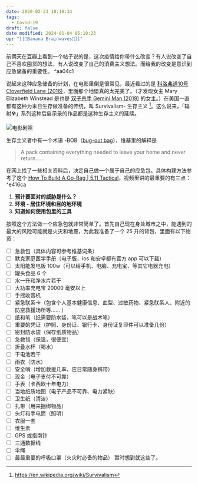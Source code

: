 ```yaml
---
date: 2020-02-23 10:10:34
tags:
  - Covid-19
draft: false
date modified: 2024-01-04 05:10:23
up: "[[🍌Banana Brainwaves🧠]]"
---
```


前俩天在豆瓣上看到一个帖子说的是，这次疫情给你带什么改变？有人说改变了自己不喜欢囤货的想法，有人说改变了自己的消费主义想法。而给我的改变是意识到应急储备的重要性。 ^aa04c1

说起来这种应急储备的计划，在电影里倒是很常见，最近看过的是 [科洛弗道10号Cloverfield Lane (2016)](https://movie.douban.com/subject/2977957/)，里面那个地堡真的太完美了。（才发现女主 Mary Elizabeth Winstead 是也是 [双子杀手 Gemini Man (2019)](https://movie.douban.com/subject/3097572/) 的女主。）在美国一直都有这种为末日生存做准备的传统，叫 Survivalism- 生存主义 [^1]。这么说来，「辐射☢️」系列这种后启示录的作品都是这种生存主义的延续。
<!-- more -->

![电影剧照](https://txx-1257178398.cos.ap-shanghai.myqcloud.com/121936.jpg)

生存主义者中有一个术语 -BOB（[bug-out bag](https://en.wikipedia.org/wiki/Bug-out_bag)），维基里的解释是

> A pack containing everything needed to leave your home and never return……

在网上找了一些相关资料后，决定自己做一个属于自己的应急包。具体构建方法参考了这个 [How To Build A Go-Bag | 5.11 Tactical](https://youtu.be/vAdjJvoRGuk)，视频里讲的最重要的有三点： ^e416ca

1. **预计要面对的威胁是什么？**
2. **环境 - 居住环境和目的地环境**
3. **知道如何使用包里的工具**

按照这个方法做一个应急包就非常简单了。首先自己现在身处城市之中，能遇到的最大的风险可能就是火灾和地震，为此我准备了一个 25 升的背包，里面有以下物资：
- [ ] 急救包（具体内容可参考维基词条）
- [ ] 默克家庭医学手册（电子版，ios 和安卓都有官方 app 可以下载）
- [ ] 太阳能发电板 100w（可以给手机、电脑、充电宝、等其它电器充电）
- [ ] 罐头食品 6 个
- [ ] 水一升和净水片若干
- [ ] 大功率充电宝 20000 毫安以上
- [ ] 手摇收音机
- [ ] 紧急联系卡（包含个人基本健康信息、血型、过敏药物、紧急联系人、附近的防空救援场所等…… ）
- [ ] 纸和笔（纸需要防水袋，笔可以是战术笔）
- [ ] 重要的凭证（护照、身份证、银行卡、身份证复印件可以准备几份）
- [ ] 密封防水袋（保存纸质物品）
- [ ] 急救毯（保温，很便宜）
- [ ] 折叠水杯（喝水）
- [ ] 干电池若干
- [ ] 雨衣（防水）
- [ ] 安全哨（增加救援几率、应日常随身携带）
- [ ] 现金（电子支付不可靠）
- [ ] 手表（卡西欧十年电力）
- [ ] 当地纸质地图（电子产品不可靠、电力紧缺）
- [ ] 卫生纸（清洁）
- [ ] 扎带（用来捆绑物品）
- [ ] 头灯和手电筒（照明）
- [ ] 衣服一套
- [ ] 维生素
- [ ] GPS 或指南针
- [ ] 三通数据线
- [ ] 伞绳
- [ ] 最最重要的呼吸口罩（火灾时必备的物品）
暂时想到就这些了。

[^1]: https://en.wikipedia.org/wiki/Survivalism
